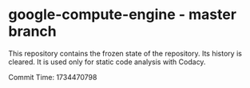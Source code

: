 # google-compute-engine - master branch

This repository contains the frozen state of the repository.
Its history is cleared. It is used only for static code
analysis with Codacy.

Commit Time: 1734470798
